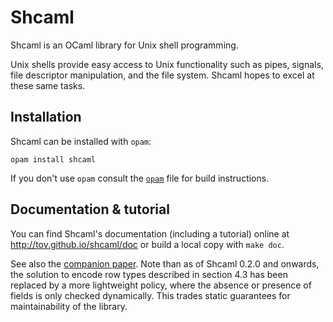 # Shcaml

Shcaml is an OCaml library for Unix shell programming.

Unix shells provide easy access to Unix functionality such as pipes, signals,
file descriptor manipulation, and the file system. Shcaml hopes to excel at
these same tasks.

## Installation

Shcaml can be installed with `opam`:

    opam install shcaml

If you don't use `opam` consult the [`opam`](opam) file for build
instructions.

## Documentation & tutorial

You can find Shcaml's documentation (including a tutorial) online at
http://tov.github.io/shcaml/doc or build a local copy with `make
doc`.

See also the [companion
paper](http://users.eecs.northwestern.edu/%7Ejesse/pubs/caml-shcaml/). Note than
as of Shcaml 0.2.0 and onwards, the solution to encode row types described in
section 4.3 has been replaced by a more lightweight policy, where the absence or
presence of fields is only checked dynamically. This trades static guarantees
for maintainability of the library.
